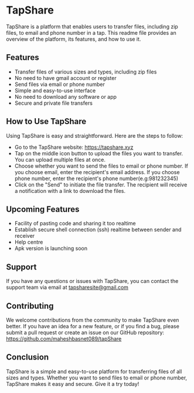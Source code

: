 # TapShare 

TapShare is a platform that enables users to transfer files, including zip files, to email and phone number in a tap. This readme file provides an overview of the platform, its features, and how to use it.

## Features

- Transfer files of various sizes and types, including zip files
- No need to have gmail account or register
- Send files via email or phone number
- Simple and easy-to-use interface
- No need to download any software or app
- Secure and private file transfers

## How to Use TapShare

Using TapShare is easy and straightforward. Here are the steps to follow:

- Go to the TapShare website: https://tapshare.xyz
- Tap on the middle icon button to upload the files you want to transfer. You can upload multiple files at once.
- Choose whether you want to send the files to email or phone number. If you choose email, enter the recipient's email address. If you choose phone number, enter the recipient's phone number(e.g:981232345)
- Click on the "Send" to initiate the file transfer. The recipient will receive a notification with a link to download the files.

## Upcoming Features

- Facility of pasting code and sharing it too realtime
- Establish secure shell connection (ssh) realtime between sender and receiver
- Help centre
- Apk version is launching soon

## Support

If you have any questions or issues with TapShare, you can contact the support team via email at tapsharesite@gmail.com

## Contributing

We welcome contributions from the community to make TapShare even better. If you have an idea for a new feature, or if you find a bug, please submit a pull request or create an issue on our GitHub repository: https://github.com/maheshbasnet089/tapShare

## Conclusion

TapShare is a simple and easy-to-use platform for transferring files of all sizes and types. Whether you want to send files to email or phone number, TapShare makes it easy and secure. Give it a try today!
